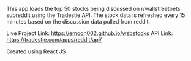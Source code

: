 This app loads the top 50 stocks being discussed on r/wallstreetbets subreddit using the Tradestie API. The stock data is refreshed every 15 minutes based on the discussion data pulled from reddit.

Live Project Link: https://emoon002.github.io/wsbstocks
API Link: https://tradestie.com/apps/reddit/api/

Created using React JS